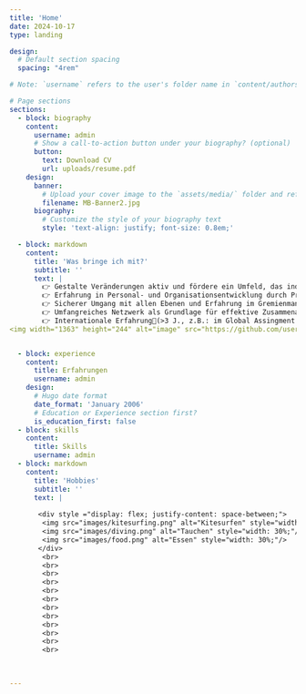 ```yaml
---
title: 'Home'
date: 2024-10-17
type: landing

design:
  # Default section spacing
  spacing: "4rem"

# Note: `username` refers to the user's folder name in `content/authors/`

# Page sections
sections:
  - block: biography
    content:
      username: admin
      # Show a call-to-action button under your biography? (optional)
      button:
        text: Download CV
        url: uploads/resume.pdf
    design:
      banner:
        # Upload your cover image to the `assets/media/` folder and reference it here
        filename: MB-Banner2.jpg
      biography:
        # Customize the style of your biography text
        style: 'text-align: justify; font-size: 0.8em;'

  - block: markdown
    content:
      title: 'Was bringe ich mit?'
      subtitle: ''
      text: | 
        👉 Gestalte Veränderungen aktiv und fördere ein Umfeld, das individuelles Wachstum ermöglicht
        👉 Erfahrung in Personal- und Organisationsentwicklung durch Projekte wie Winning Attitude, Expert Journey, HR/RD 2.0, Impulse/MeinBeitrag
        👉 Sicherer Umgang mit allen Ebenen und Erfahrung im Gremienmanagement – sicher in Abläufen & Entscheidungen
        👉 Umfangreiches Netzwerk als Grundlage für effektive Zusammenarbeit 
        👉 Internationale Erfahrung(>3 J., z.B.: im Global Assingment Management in China, …)
<img width="1363" height="244" alt="image" src="https://github.com/user-attachments/assets/6975b554-b46d-489e-8d44-d70353366d57" />


  - block: experience
    content:
      title: Erfahrungen
      username: admin
    design:
      # Hugo date format
      date_format: 'January 2006'
      # Education or Experience section first?
      is_education_first: false
  - block: skills
    content:
      title: Skills
      username: admin
  - block: markdown
    content:
      title: 'Hobbies'
      subtitle: ''
      text: |
      
       <div style ="display: flex; justify-content: space-between;">
        <img src="images/kitesurfing.png" alt="Kitesurfen" style="width: 30%;"/>
        <img src="images/diving.png" alt="Tauchen" style="width: 30%;"/>
        <img src="images/food.png" alt="Essen" style="width: 30%;"/>       
       </div>
        <br>
        <br>
        <br>
        <br>
        <br>
        <br>
        <br>
        <br>
        <br>
        <br>
        <br>
        <br> 
    

    
---
```



